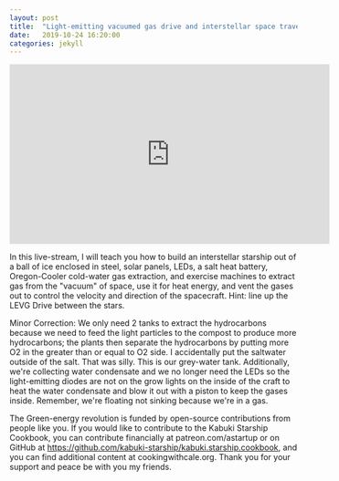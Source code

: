 ```yaml
---
layout: post
title:  "Light-emitting vacuumed gas drive and interstellar space travel physics explained."
date:   2019-10-24 16:20:00
categories: jekyll
---
```


<iframe width="560" height="315" src="https://www.youtube.com/embed/RMqfISw2Aqc" frameborder="0" allow="accelerometer; autoplay; encrypted-media; gyroscope; picture-in-picture" allowfullscreen></iframe>

In this live-stream, I will teach you how to build an interstellar starship out of a ball of ice enclosed in steel, solar panels, LEDs, a salt heat battery, Oregon-Cooler cold-water gas extraction, and exercise machines to extract gas from the "vacuum" of space, use it for heat energy, and vent the gases out to control the velocity and direction of the spacecraft. Hint: line up the LEVG Drive between the stars.

Minor Correction: We only need 2 tanks to extract the hydrocarbons because we need to feed the light particles to the compost to produce more hydrocarbons; the plants then separate the hydrocarbons by putting more O2 in the greater than or equal to O2 side. I accidentally put the saltwater outside of the salt. That was silly. This is our grey-water tank. Additionally, we're collecting water condensate and we no longer need the LEDs so the light-emitting diodes are not on the grow lights on the inside of the craft to heat the water condensate and blow it out with a piston to keep the gases inside. Remember, we're floating not sinking because we're in a gas.

The Green-energy revolution is funded by open-source contributions from people like you. If you would like to contribute to the Kabuki Starship Cookbook, you can contribute financially at patreon.com/astartup or on GitHub at https://github.com/kabuki-starship/kabuki.starship.cookbook, and you can find additional content at cookingwithcale.org. Thank you for your support and peace be with you my friends.
